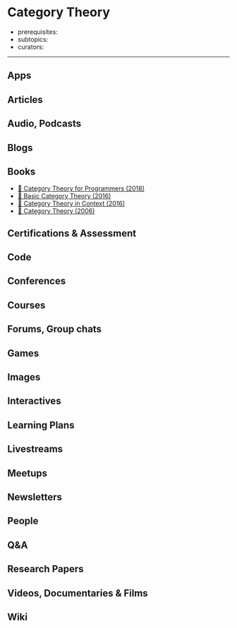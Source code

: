 # Category Theory

- prerequisites:
- subtopics:
- curators:

------

## Apps



## Articles

## Audio, Podcasts

## Blogs

## Books
- [📖 Category Theory for Programmers (2018)](https://github.com/hmemcpy/milewski-ctfp-pdf)
- [📖 Basic Category Theory (2016)](https://arxiv.org/pdf/1612.09375.pdf)
- [📖 Category Theory in Context (2016)](http://www.math.jhu.edu/~eriehl/context.pdf)
- [📖 Category Theory (2006)](http://angg.twu.net/MINICATS/awodey__category_theory.pdf)


## Certifications & Assessment

## Code

## Conferences

## Courses

## Forums, Group chats

## Games

## Images

## Interactives

## Learning Plans

## Livestreams

## Meetups

## Newsletters

## People

## Q&A

## Research Papers

## Videos, Documentaries & Films

## Wiki
